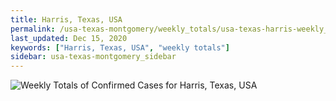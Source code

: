 ```yaml
---
title: Harris, Texas, USA
permalink: /usa-texas-montgomery/weekly_totals/usa-texas-harris-weekly_totals.html
last_updated: Dec 15, 2020
keywords: ["Harris, Texas, USA", "weekly totals"]
sidebar: usa-texas-montgomery_sidebar
---
```


![Weekly Totals of Confirmed Cases for Harris, Texas, USA](/covid_tracker/images/graphs/usa-texas-harris-weekly_totals_graph.png)
